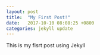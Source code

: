 ```yaml
---
layout: post
title:  "My First Post!"
date:   2017-10-10 08:08:25 +0800
categories: jekyll update
---
```


This is my fisrt post using Jekyll